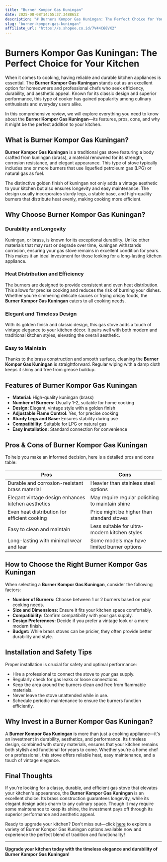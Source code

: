 ```yaml
---
title: "Burner Kompor Gas Kuningan"
date: 2025-08-08T14:55:37.348865Z
description: "# Burners Kompor Gas Kuningan: The Perfect Choice for Your Kitchen..."
slug: "burner-kompor-gas-kuningan"
affiliate_url: "https://s.shopee.co.id/7V44C68VX2"
---
```

# Burners Kompor Gas Kuningan: The Perfect Choice for Your Kitchen

When it comes to cooking, having reliable and durable kitchen appliances is essential. The **Burner Kompor Gas Kuningan** stands out as an excellent option for homeowners and professional chefs who seek efficiency, durability, and aesthetic appeal. Known for its classic design and superior performance, this type of cooker has gained popularity among culinary enthusiasts and everyday users alike.

In this comprehensive review, we will explore everything you need to know about the **Burner Kompor Gas Kuningan**—its features, pros, cons, and why it might be the perfect addition to your kitchen.

## What is Burner Kompor Gas Kuningan?

**Burner Kompor Gas Kuningan** is a traditional gas stove featuring a body crafted from kuningan (brass), a material renowned for its strength, corrosion resistance, and elegant appearance. This type of stove typically includes one or more burners that use liquefied petroleum gas (LPG) or natural gas as fuel.

The distinctive golden finish of kuningan not only adds a vintage aesthetic to your kitchen but also ensures longevity and easy maintenance. The design usually incorporates sturdy legs, a stable base, and high-quality burners that distribute heat evenly, making cooking more efficient.

## Why Choose Burner Kompor Gas Kuningan?

### Durability and Longevity

Kuningan, or brass, is known for its exceptional durability. Unlike other materials that may rust or degrade over time, kuningan withstands corrosion, ensuring your gas stove remains in excellent condition for years. This makes it an ideal investment for those looking for a long-lasting kitchen appliance.

### Heat Distribution and Efficiency

The burners are designed to provide consistent and even heat distribution. This allows for precise cooking and reduces the risk of burning your dishes. Whether you're simmering delicate sauces or frying crispy foods, the **Burner Kompor Gas Kuningan** caters to all cooking needs.

### Elegant and Timeless Design

With its golden finish and classic design, this gas stove adds a touch of vintage elegance to your kitchen décor. It pairs well with both modern and traditional kitchen styles, elevating the overall aesthetic.

### Easy to Maintain

Thanks to the brass construction and smooth surface, cleaning the **Burner Kompor Gas Kuningan** is straightforward. Regular wiping with a damp cloth keeps it shiny and free from grease buildup.

## Features of Burner Kompor Gas Kuningan

- **Material:** High-quality kuningan (brass)
- **Number of Burners:** Usually 1-2, suitable for home cooking
- **Design:** Elegant, vintage style with a golden finish
- **Adjustable Flame Control:** Yes, for precise cooking
- **Sturdy Legs and Base:** Ensures stability during use
- **Compatibility:** Suitable for LPG or natural gas
- **Easy Installation:** Standard connection for convenience

## Pros & Cons of Burner Kompor Gas Kuningan

To help you make an informed decision, here is a detailed pros and cons table:

| **Pros** | **Cons** |
|---------------|--------------|
| Durable and corrosion-resistant brass material | Heavier than stainless steel options |
| Elegant vintage design enhances kitchen aesthetics | May require regular polishing to maintain shine |
| Even heat distribution for efficient cooking | Price might be higher than standard stoves |
| Easy to clean and maintain | Less suitable for ultra-modern kitchen styles |
| Long-lasting with minimal wear and tear | Some models may have limited burner options |

## How to Choose the Right Burner Kompor Gas Kuningan

When selecting a **Burner Kompor Gas Kuningan**, consider the following factors:

- **Number of Burners:** Choose between 1 or 2 burners based on your cooking needs.
- **Size and Dimensions:** Ensure it fits your kitchen space comfortably.
- **Compatibility:** Confirm compatibility with your gas supply.
- **Design Preferences:** Decide if you prefer a vintage look or a more modern finish.
- **Budget:** While brass stoves can be pricier, they often provide better durability and style.

## Installation and Safety Tips

Proper installation is crucial for safety and optimal performance:

- Hire a professional to connect the stove to your gas supply.
- Regularly check for gas leaks or loose connections.
- Keep the area around the burners clean and free from flammable materials.
- Never leave the stove unattended while in use.
- Schedule periodic maintenance to ensure the burners function efficiently.

## Why Invest in a Burner Kompor Gas Kuningan?

A **Burner Kompor Gas Kuningan** is more than just a cooking appliance—it's an investment in durability, aesthetics, and performance. Its timeless design, combined with sturdy materials, ensures that your kitchen remains both stylish and functional for years to come. Whether you're a home chef or a professional, this stove offers reliable heat, easy maintenance, and a touch of vintage elegance.

## Final Thoughts

If you're looking for a classy, durable, and efficient gas stove that elevates your kitchen's appearance, the **Burner Kompor Gas Kuningan** is an excellent choice. Its brass construction guarantees longevity, while its elegant design adds charm to any culinary space. Though it may require some maintenance to keep its shine, the investment pays off through its superior performance and aesthetic appeal.

Ready to upgrade your kitchen? Don't miss out—click [here](https://s.shopee.co.id/7V44C68VX2) to explore a variety of Burner Kompor Gas Kuningan options available now and experience the perfect blend of tradition and functionality!

---

**Upgrade your kitchen today with the timeless elegance and durability of Burner Kompor Gas Kuningan!**